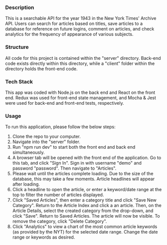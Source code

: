 ### Description ###

This is a searchable API for the year 1943 in the New York Times' Archive API. Users can search for articles based on titles,
save articles to a database for reference on future logins, comment on articles, and check analytics for the frequency of appearance of various 
subjects. 

### Structure ###

All code for this project is contained within the "server" directory. Back-end code exists directly within this directory, while a "client" folder within the directory holds the front-end code.

### Tech Stack ###

This app was coded with Node.js on the back end and React on the front end. Redux was used for front-end state management, and Mocha & Jest were used for back-end and front-end tests, respectively. 

### Usage ###

To run this application, please follow the below steps:

1) Clone the repo to your computer.
2) Navigate into the "server" folder.
3) Run "npm run dev" to start both the front end and back end simultaneously.
4) A browser tab will be opened with the front end of the application. Go to this tab, and click "Sign In". Sign in with username "demo" and password "password". Then navigate to "Articles". 
5) Please wait until the articles complete loading. Due to the size of the database, this may take a few moments. Article headlines will appear after loading.
6) Click a headline to open the article, or enter a keyword/date range at the top to filter the number of articles displayed.
7) Click "Saved Articles", then enter a category title and click "Save New Category". Return to the Article Index and click a an article. Then, on the Article Details, select the created category from the drop-down, and click "Save". Return to Saved Articles. The article will now be visible. To remove the category, click "Delete Category". 
8) Click "Analytics" to view a chart of the most common article keywords (as provided by the NYT) for the selected date range. Change the date range or keywords as desired. 
